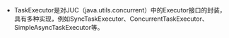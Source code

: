 - TaskExecutor是对JUC（java.utils.concurrent）中的Executor接口的封装，具有多种实现，例如SyncTaskExecutor、ConcurrentTaskExecutor、SimpleAsyncTaskExecutor等。